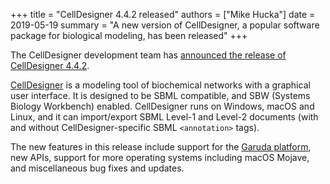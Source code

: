 +++
title   = "CellDesigner 4.4.2 released"
authors = ["Mike Hucka"]
date    = 2019-05-19
summary = "A new version of CellDesigner, a popular software package for biological modeling, has been released"
+++

The CellDesigner development team has [announced the release of CellDesigner 4.4.2](https://groups.google.com/forum/#!topic/sbml-discuss/lGCvLGjSFDU).

[CellDesigner](http://celldesigner.org) is a modeling tool of biochemical networks with a graphical user interface. It is designed to be SBML compatible, and SBW (Systems Biology Workbench) enabled.  CellDesigner runs on Windows, macOS and Linux, and it can import/export SBML Level-1 and Level-2 documents (with and without CellDesigner-specific SBML `<annotation>` tags).

The new features in this release include support for the [Garuda platform](http://gateway.garuda-alliance.org/GarudaCommunity/gadgets-main.jsp), new APIs, support for more operating systems including macOS Mojave, and miscellaneous bug fixes and updates.
